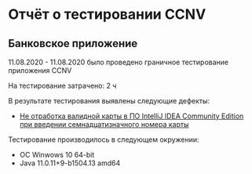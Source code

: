 # Отчёт о тестировании CCNV

## Банковское приложение

11.08.2020 - 11.08.2020 было проведено граничное тестирование приложения CCNV

На тестирование затрачено: 2 ч

В результате тестирования выявлены следующие дефекты:

* [Не отработка валидной карты в ПО IntelliJ IDEA Community Edition при введении семнадцатизначного номера карты](https://github.com/butukhanov/hm1.1/issues)

Тестирование производилось в следующем окружении:
* OC Winwows 10 64-bit
* Java 11.0.11+9-b1504.13 amd64
